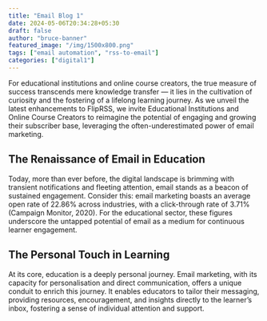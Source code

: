 ```yaml
---
title: "Email Blog 1"
date: 2024-05-06T20:34:28+05:30
draft: false
author: "bruce-banner"
featured_image: "/img/1500x800.png"
tags: ["email automation", "rss-to-email"]
categories: ["digital1"]
---
```


For educational institutions and online course creators, the true measure of success transcends mere knowledge transfer — it lies in the cultivation of curiosity and the fostering of a lifelong learning journey. As we unveil the latest enhancements to FlipRSS, we invite Educational Institutions and Online Course Creators to reimagine the potential of engaging and growing their subscriber base, leveraging the often-underestimated power of email marketing.

## The Renaissance of Email in Education
Today, more than ever before, the digital landscape is brimming with transient notifications and fleeting attention, email stands as a beacon of sustained engagement. Consider this: email marketing boasts an average open rate of 22.86% across industries, with a click-through rate of 3.71% (Campaign Monitor, 2020). For the educational sector, these figures underscore the untapped potential of email as a medium for continuous learner engagement.

## The Personal Touch in Learning
At its core, education is a deeply personal journey. Email marketing, with its capacity for personalisation and direct communication, offers a unique conduit to enrich this journey. It enables educators to tailor their messaging, providing resources, encouragement, and insights directly to the learner’s inbox, fostering a sense of individual attention and support.